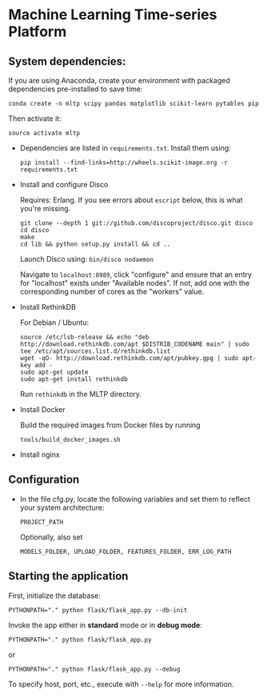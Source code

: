# Machine Learning Time-series Platform


## System dependencies:

   If you are using Anaconda, create your environment with packaged
   dependencies pre-installed to save time:

   ``conda create -n mltp scipy pandas matplotlib scikit-learn pytables pip``

   Then activate it:

   ``source activate mltp``

   * Dependencies are listed in ``requirements.txt``.  Install them using:

     ``pip install --find-links=http://wheels.scikit-image.org -r requirements.txt``

   * Install and configure Disco

     Requires: Erlang. If you see errors about `escript` below,
     this is what you're missing.

     ```
     git clone --depth 1 git://github.com/discoproject/disco.git disco
     cd disco
     make
     cd lib && python setup.py install && cd ..
     ```

     Launch Disco using: ``bin/disco nodaemon``

     Navigate to ``localhost:8989``, click "configure" and ensure that
     an entry for "localhost" exists under "Available nodes".  If not,
     add one with the corresponding number of cores as the "workers" value.

   * Install RethinkDB

     For Debian / Ubuntu:

     ```
     source /etc/lsb-release && echo "deb http://download.rethinkdb.com/apt $DISTRIB_CODENAME main" | sudo tee /etc/apt/sources.list.d/rethinkdb.list
     wget -qO- http://download.rethinkdb.com/apt/pubkey.gpg | sudo apt-key add -
     sudo apt-get update
     sudo apt-get install rethinkdb
     ```

     Run ``rethinkdb`` in the MLTP directory.

   * Install Docker

     Build the required images from Docker files by running

     ``tools/build_docker_images.sh``

   * Install nginx


## Configuration

   * In the file cfg.py, locate the following variables and set them
     to reflect your system architecture:

     ``PROJECT_PATH``

     Optionally, also set

     ``MODELS_FOLDER, UPLOAD_FOLDER, FEATURES_FOLDER, ERR_LOG_PATH``


## Starting the application

   First, initialize the database:

   ``PYTHONPATH="." python flask/flask_app.py --db-init``

   Invoke the app either in **standard** mode or in **debug mode**:

   ``PYTHONPATH="." python flask/flask_app.py``

   or

   ``PYTHONPATH="." python flask/flask_app.py --debug``

   To specify host, port, etc., execute with ``--help`` for more information.
